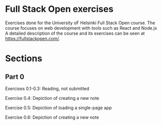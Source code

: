 # Full Stack Open exercises
Exercises done for the University oF Helsinki Full Stack Open course.
The course focuses on web development with tools such as React and Node.js
A detailed description of the course and its exercises can be seen at https://fullstackopen.com/.
# Sections
## Part 0
Exercises 0.1-0.3: Reading, not submitted

Exercise 0.4: Depiction of creating a new note

Exercise 0.5: Depiction of loading a single-page app

Exercise 0.6: Depiction of creating a new note
